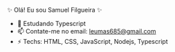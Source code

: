 ✨ Olá! Eu sou Samuel Filgueira ✨


- 🌱 Estudando Typescript
- 📫 Contate-me no email: leumas685@gmail.com
- ⚡ Techs: HTML, CSS, JavaScript, Nodejs, Typescript

